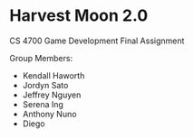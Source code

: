 # Harvest Moon 2.0

CS 4700 Game Development Final Assignment

Group Members:
<ul>
  <li>Kendall Haworth</li>
  <li>Jordyn Sato</li>
  <li>Jeffrey Nguyen</li>
  <li>Serena Ing</li>
  <li>Anthony Nuno</li>
  <li>Diego</li>
</ul>